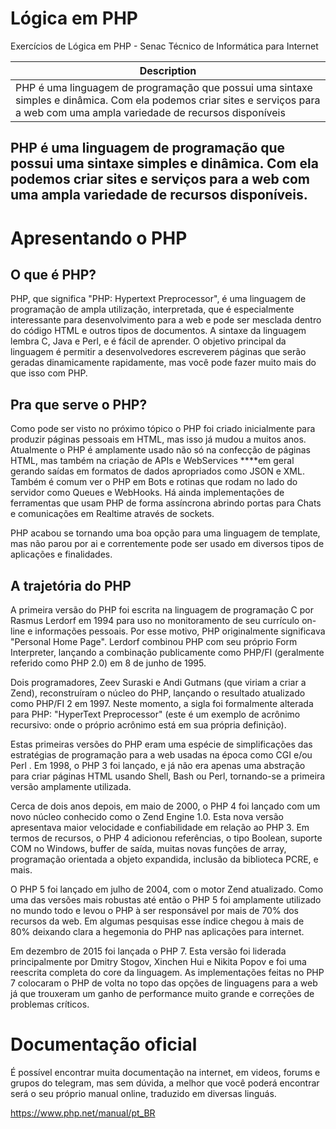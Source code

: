 # Lógica em PHP
Exercícios de Lógica em PHP - Senac Técnico de Informática para Internet

| Description |
| -------------------------- |
| PHP é uma linguagem de programação que possui uma sintaxe simples e dinâmica. Com ela podemos criar sites e serviços para a web com uma ampla variedade de recursos disponíveis|

<h2>PHP é uma linguagem de programação que possui uma sintaxe simples e dinâmica. Com ela podemos criar sites e serviços para a web com uma ampla variedade de recursos disponíveis.</h2>


<h1>Apresentando o PHP</h1>

<h2>O que é PHP?</h2>
PHP, que significa "PHP: Hypertext Preprocessor", é uma linguagem de programação de ampla utilização, interpretada, que é especialmente interessante para desenvolvimento para a web e pode ser mesclada dentro do código HTML e outros tipos de documentos. A sintaxe da linguagem lembra C, Java e Perl, e é fácil de aprender. O objetivo principal da linguagem é permitir a desenvolvedores escreverem páginas que serão geradas dinamicamente rapidamente, mas você pode fazer muito mais do que isso com PHP.

<h2>Pra que serve o PHP?</h2>
Como pode ser visto no próximo tópico o PHP foi criado inicialmente para produzir páginas pessoais em HTML, mas isso já mudou a muitos anos. Atualmente o PHP é amplamente usado não só na confecção de páginas HTML, mas também na criação de APIs e WebServices ****em geral gerando saídas em formatos de dados apropriados como JSON e XML. Também é comum ver o PHP em Bots e rotinas que rodam no lado do servidor como Queues e WebHooks. Há ainda implementações de ferramentas que usam PHP de forma assíncrona abrindo portas para Chats e comunicações em Realtime através de sockets.

PHP acabou se tornando uma boa opção para uma linguagem de template, mas não parou por ai e correntemente pode ser usado em diversos tipos de aplicações e finalidades.

<h2>A trajetória do PHP</h2>
A primeira versão do PHP foi escrita na linguagem de programação C por Rasmus Lerdorf em 1994 para uso no monitoramento de seu currículo on-line e informações pessoais. Por esse motivo, PHP originalmente significava "Personal Home Page". Lerdorf combinou PHP com seu próprio Form Interpreter, lançando a combinação publicamente como PHP/FI (geralmente referido como PHP 2.0) em 8 de junho de 1995.

Dois programadores, Zeev Suraski e Andi Gutmans (que viriam a criar a Zend), reconstruíram o núcleo do PHP, lançando o resultado atualizado como PHP/FI 2 em 1997. Neste momento, a sigla foi formalmente alterada para PHP: "HyperText Preprocessor" (este é um exemplo de acrônimo recursivo: onde o próprio acrônimo está em sua própria definição).

Estas primeiras versões do PHP eram uma espécie de simplificações das estratégias de programação para a web usadas na época como CGI e/ou Perl . Em 1998, o PHP 3 foi lançado, e já não era apenas uma abstração para criar páginas HTML usando Shell, Bash ou Perl, tornando-se a primeira versão amplamente utilizada.

Cerca de dois anos depois, em maio de 2000, o PHP 4 foi lançado com um novo núcleo conhecido como o Zend Engine 1.0. Esta nova versão apresentava maior velocidade e confiabilidade em relação ao PHP 3. Em termos de recursos, o PHP 4 adicionou referências, o tipo Boolean, suporte COM no Windows, buffer de saída, muitas novas funções de array, programação orientada a objeto expandida, inclusão da biblioteca PCRE, e mais. ‌

O PHP 5 foi lançado em julho de 2004, com o motor Zend atualizado. Como uma das versões mais robustas até então o PHP 5 foi amplamente utilizado no mundo todo e levou o PHP à ser responsável por mais de 70% dos recursos da web. Em algumas pesquisas esse índice chegou à mais de 80% deixando clara a hegemonia do PHP nas aplicações para internet.

Em dezembro de 2015 foi lançada o PHP 7. Esta versão foi liderada principalmente por Dmitry Stogov, Xinchen Hui e Nikita Popov e foi uma reescrita completa do core da linguagem. As implementações feitas no PHP 7 colocaram o PHP de volta no topo das opções de linguagens para a web já que trouxeram um ganho de performance muito grande e correções de problemas críticos.

<h1>Documentação oficial</h1>
É possível encontrar muita documentação na internet, em videos, forums e grupos do telegram, mas sem dúvida, a melhor que você poderá encontrar será o seu próprio manual online, traduzido em diversas linguás.

https://www.php.net/manual/pt_BR
